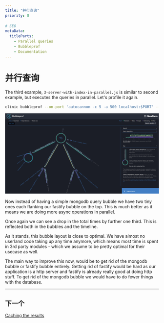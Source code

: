 ```yaml
---
title: "并行查询"
priority: 8

# SEO
metaData:
  titleParts:
    - Parallel queries
    - Bubbleprof
    - Documentation
---
```


# 并行查询

The third example, `3-server-with-index-in-parallel.js` is similar to second example, but executes the queries
in parallel. Let's profile it again.

```bash
clinic bubbleprof --on-port 'autocannon -c 5 -a 500 localhost:$PORT' -- node 3-server-with-index-in-parallel.js
```

![Main view](08-A.png)

Now instead of having a simple mongodb query bubble we have two tiny ones each flanking our fastify
bubble on the top. This is much better as it means we are doing more async operations in parallel.

Once again we can see a drop in the total times by further one third. This is reflected both in the bubbles and the timeline.

As it stands, this bubble layout is close to optimal. We have almost no userland code taking up any time anymore,
which means most time is spent in 3rd party modules - which we assume to be pretty optimal for their usecase
as well.

The main way to improve this now, would be to get rid of the mongodb bubble or fastify bubble entirely. Getting rid of fastify would be
hard as our application is a http server and fastify is already really good at doing http stuff. To get rid of the mongodb bubble we would
have to do fewer things with the database.

---

## 下一个

[Caching the results](/documentation/bubbleprof/09-caching-the-results/)
